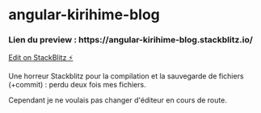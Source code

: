 # angular-kirihime-blog

<h3> Lien du preview : https://angular-kirihime-blog.stackblitz.io/ </h3>

[Edit on StackBlitz ⚡️](https://stackblitz.com/edit/angular-kirihime-b9jwnh)

Une horreur Stackblitz pour la compilation et la sauvegarde de fichiers (+commit) : perdu deux fois mes fichiers.

Cependant je ne voulais pas changer d'éditeur en cours de route.


